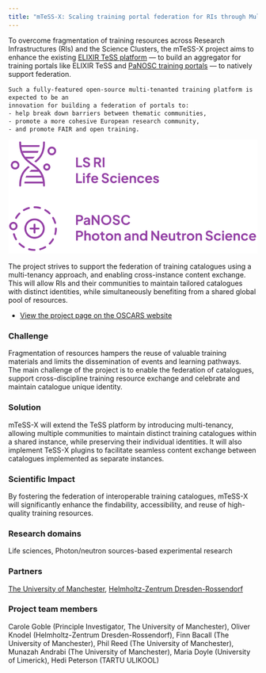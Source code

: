 ```yaml
---
title: "mTeSS-X: Scaling training portal federation for RIs through Multi-tenanting and Exchange"
---
```


<div class="row">
  <div class="col-12 col-lg-8">
    To overcome fragmentation of training resources across Research Infrastructures (RIs)
    and the Science Clusters, the mTeSS-X project aims to enhance the existing 
    <a href="https://tess.elixir-europe.org/about"> ELIXIR TeSS platform</a> &mdash; 
to build an aggregator for training portals like ELIXIR TeSS and 
    <a href="https://www.panosc.eu/training-catalogue/">PaNOSC training portals</a>
    &mdash; to natively support federation. 
    
    Such a fully-featured open-source multi-tenanted training platform is expected to be an 
    innovation for building a federation of portals to:
    - help break down barriers between thematic communities,
    - promote a more cohesive European research community, 
    - and promote FAIR and open training.
  </div>
  
  <div class="col-12 col-lg-4"><img src="images/ri-350x160.svg" alt="Research Infrastructures for life sciences and photo neutron sciences" /></div>
</div>

The project strives to support the federation of training catalogues using a multi-tenancy approach, and enabling cross-instance content exchange. 
This will allow RIs and their communities to maintain tailored catalogues with distinct identities, while simultaneously benefiting from a shared global pool of resources.

* [View the project page on the OSCARS website](https://www.oscars-project.eu/projects/mtess-x-scaling-training-portal-federation-ris-through-multi-tenanting-and-exchange)

<div class="row index-splash">
  <div class="col-12 col-md-4 col-lg-4">
    <h3>Challenge</h3>
    <p>Fragmentation of resources hampers the reuse of valuable training materials
      and limits the dissemination of events and learning pathways. <br/>
      The main challenge of the project is to enable the federation of catalogues,
      support cross-discipline training resource exchange and celebrate and maintain
      catalogue unique identity. </p>
  </div>

  <div class="col-12 col-md-4 col-lg-4">
    <h3>Solution</h3>
    <p>mTeSS-X will extend the TeSS platform by introducing multi-tenancy, allowing
     multiple communities to maintain distinct training catalogues within a shared
     instance, while preserving their individual identities.
     It will also implement TeSS-X plugins to facilitate seamless content exchange between
     catalogues implemented as separate instances. </p>
  </div>

  <div class="col-12 col-med-4 col-lg-4">
    <h3>Scientific Impact</h3>
    <p>By fostering the federation of interoperable training catalogues, mTeSS-X will
      significantly enhance the findability, accessibility, and reuse of high-quality training
      resources. </p>
  </div>
</div>

### Research domains
Life sciences, Photon/neutron sources-based experimental research

### Partners
[The University of Manchester](https://www.manchester.ac.uk/), [Helmholtz-Zentrum Dresden-Rossendorf](https://www.hzdr.de/db/Cms?pOid=44909&pNid=0&pLang=en)

### Project team members
Carole Goble (Principle Investigator, The University of Manchester), Oliver Knodel (Helmholtz-Zentrum Dresden-Rossendorf), Finn Bacall (The University of Manchester), Phil Reed (The University of Manchester), Munazah Andrabi (The University of Manchester), Maria Doyle (University of Limerick), Hedi Peterson (TARTU ULIKOOL)
